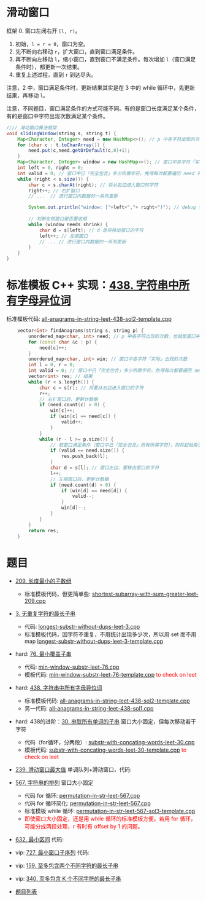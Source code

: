# 滑动窗口

框架
0. 窗口左闭右开 `[l, r)`。
1. 初始，`l = r = 0`，窗口为空。
2. 先不断向右移动 `r`，扩大窗口，直到窗口满足条件。
3. 再不断向左移动 `l`，缩小窗口，直到窗口不满足条件。每次增加 `l`（窗口满足条件时），都更新一次结果。
4. 重复上述过程，直到 `r` 到达尽头。

注意，2 中，窗口满足条件时，更新结果其实是在 3 中的 while 循环中，先更新结果，再移动 `l`。

注意，不同题目，窗口满足条件的方式可能不同。有的是窗口长度满足某个条件，有的是窗口中字符出现次数满足某个条件。

```java
//// 滑动窗口算法框架
void slidingWindow(string s, string t) {
    Map<Character, Integer> need = new HashMap<>(); // p 中各字符出现的次数，也就是窗口中各字符「需要」出现的次数
    for (char c : t.toCharArray()) {
        need.put(c,need.getOrDefault(c,0)+1);
    }
    Map<Character, Integer> window = new HashMap<>(); // 窗口中各字符「实际」出现的次数
    int left = 0, right = 0;
    int valid = 0; // 窗口中已「完全包含」多少所需字符。免得每次都要遍历 need 和 win 比较是否满足要求。
    while (right < s.size()) {
        char c = s.charAt(right); // 将从右边进入窗口的字符
        right++; // 右扩窗口
    	// ...  // 进行窗口内数据的一系列更新

        System.out.println("window: ["+left+","+ right+")"); // debug 输出的位置
    
    	// 判断左侧窗口是否要收缩
        while (window needs shrink) {
            char d = s[left]; // d 是将移出窗口的字符
            left++; // 左缩窗口
            // ... // 进行窗口内数据的一系列更新
        }
    }
}
```

# 标准模板 C++ 实现：[438. 字符串中所有字母异位词](https://leetcode.cn/problems/find-all-anagrams-in-a-string)

标准模板代码: [all-anagrams-in-string-leet-438-sol2-template.cpp](code/all-anagrams-in-string-leet-438-sol2-template.cpp)

```cpp
    vector<int> findAnagrams(string s, string p) {
        unordered_map<char, int> need; // p 中各字符出现的次数，也就是窗口中各字符「需要」出现的次数
        for (const char &c : p) {
            need[c]++;
        }
        unordered_map<char, int> win; // 窗口中各字符「实际」出现的次数
        int l = 0, r = 0;
        int valid = 0; // 窗口中已「完全包含」多少所需字符。免得每次都要遍历 need 和 win 比较是否满足要求。
        vector<int> res; // 结果
        while (r < s.length()) {
            char c = s[r]; // 将要从右边进入窗口的字符
            r++;
            // 右扩窗口后，更新计数器
            if (need.count(c) > 0) {
                win[c]++;
                if (win[c] == need[c]) {
                    valid++;
                }
            }
            while (r - l >= p.size()) {
                // 若窗口满足条件（窗口中已「完全包含」所有所需字符），则将起始索引放入 res
                if (valid == need.size()) {
                    res.push_back(l);
                }
                char d = s[l]; // 窗口左边、要移出窗口的字符
                l++;
                // 左缩窗口后，更新计数器
                if (need.count(d) > 0) {
                    if (win[d] == need[d]) {
                        valid--;
                    }
                    win[d]--;
                }
            }
        }
        return res;
    }
```

# 题目

- [209. 长度最小的子数组](https://leetcode.cn/problems/minimum-size-subarray-sum)
  - 标准模板代码，但更简单些: [shortest-subarray-with-sum-greater-leet-209.cpp](code/shortest-subarray-with-sum-greater-leet-209.cpp)
- [3. 无重复字符的最长子串](https://leetcode.cn/problems/longest-substring-without-repeating-characters)
  - 代码: [longest-substr-without-dups-leet-3.cpp](code/longest-substr-without-dups-leet-3.cpp)
  - 标准模板代码，因字符不重复，不用统计出现多少次，所以用 set 而不用 map [longest-substr-without-dups-leet-3-template.cpp](code/longest-substr-without-dups-leet-3-template.cpp)
- hard: [76. 最小覆盖子串](https://leetcode.cn/problems/minimum-window-substring)
  - 代码: [min-window-substr-leet-76.cpp](code/min-window-substr-leet-76.cpp)
  - 模板代码: [min-window-substr-leet-76-template.cpp](code/min-window-substr-leet-76-template.cpp) <font color="red">to check on leet</font>
- hard: [438. 字符串中所有字母异位词](https://leetcode.cn/problems/find-all-anagrams-in-a-string)
  - 标准模板代码: [all-anagrams-in-string-leet-438-sol2-template.cpp](code/all-anagrams-in-string-leet-438-sol2-template.cpp)
  - 另一代码: [all-anagrams-in-string-leet-438-sol1.cpp](code/all-anagrams-in-string-leet-438-sol1.cpp)
- hard: 438的进阶：[30. 串联所有单词的子串](https://leetcode.cn/problems/substring-with-concatenation-of-all-words) 窗口大小固定，但每次移动若干字符
  - 代码（for循环，分两段）: [substr-with-concating-words-leet-30.cpp](code/substr-with-concating-words-leet-30.cpp)
  - 模板代码: [substr-with-concating-words-leet-30-template.cpp](code/substr-with-concating-words-leet-30-template.cpp) <font color="red">to check on leet</font>
- [239. 滑动窗口最大值](https://leetcode.cn/problems/sliding-window-maximum) 单调队列+滑动窗口，代码: []()
- [567. 字符串的排列](https://leetcode.cn/problems/permutation-in-string) 窗口大小固定
  - 代码 for 循环: [permutation-in-str-leet-567.cpp](code/permutation-in-str-leet-567.cpp)
  - 代码 for 循环简化: [permutation-in-str-leet-567.cpp](code/permutation-in-str-leet-567-sol2-simpler.cpp)
  - 标准模板 while 循环: [permutation-in-str-leet-567-sol3-template.cpp](code/permutation-in-str-leet-567-sol3-template.cpp)
  - <font color="red">即使窗口大小固定，还是用 while 循环的标准模板方便。若用 for 循环，可能分成两段处理，r 有时有 offset by 1 的问题。</font>
- [632. 最小区间](https://leetcode.cn/problems/smallest-range) 代码: []()
- vip: [727. 最小窗口子序列](https://leetcode.cn/problems/minimum-window-subsequence) 代码: []()
- vip: [159. 至多包含两个不同字符的最长子串](https://leetcode.cn/problems/longest-substring-with-at-most-two-distinct-characters/)
- vip: [340. 至多包含 K 个不同字符的最长子串](https://leetcode.cn/problems/longest-substring-with-at-most-k-distinct-characters/)

- [题目列表](https://leetcode.cn/tag/sliding-window/problemset/)